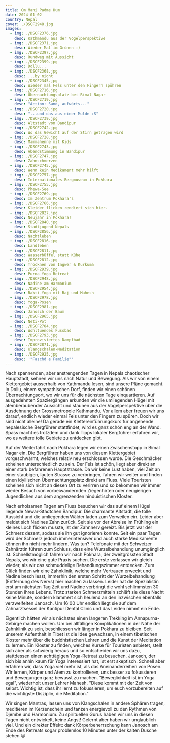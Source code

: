 ```yaml
---
title: Om Mani Padme Hum
date: 2024-01-02
country: Nepal
cover: ./DSCF2948.jpg
images:
  - img: ./DSCF2376.jpg
    desc: Kathmandu aus der Vogelperspektive
  - img: ./DSCF2371.jpg
    desc: Wieder Mal im Grünen :)
  - img: ./DSCF2397.jpg
    desc: Rundweg mit Aussicht
  - img: ./DSCF2399.jpg
    desc: Dollu...
  - img: ./DSCF2368.jpg
    desc: ...by night
  - img: ./DSCF2345.jpg
    desc: Wieder mal Fels unter den Fingern spühren
  - img: ./DSCF2716.jpg
    desc: Übernachtungsplatz bei Bimal Nagar
  - img: ./DSCF2719.jpg
    desc: "Action: Sand, aufwärts..."
  - img: ./DSCF2720.jpg
    desc: "...und das aus einer Mulde :S"
  - img: ./DSCF2739.jpg
    desc: Altstadt von Bandipur
  - img: ./DSCF2742.jpg
    desc: Wo das Gewicht auf der Stirn getragen wird
  - img: ./DSCF2728.jpg
    desc: Mammahenne mit Kids
  - img: ./DSCF2743.jpg
    desc: Abendstimmung in Bandipur
  - img: ./DSCF2747.jpg
    desc: Zahnschmerzen
  - img: ./DSCF2745.jpg
    desc: Wenn kein Medikament mehr hilft
  - img: ./DSCF2757.jpg
    desc: Internationales Bergmuseum in Pokhara
  - img: ./DSCF2755.jpg
    desc: Phewa-See
  - img: ./DSCF2769.jpg
    desc: Im Zentrum Pokhara's
  - img: ./DSCF2766.jpg
    desc: Kleider flicken rendiert sich hier.
  - img: ./DSCF2827.jpg
    desc: Neujahr in Pokhara!
  - img: ./DSCF2840.jpg
    desc: Stadtjugend Nepals
  - img: ./DSCF2856.jpg
    desc: Nachtleben
  - img: ./DSCF2816.jpg
    desc: Landleben
  - img: ./DSCF2811.jpg
    desc: Wasserbüffel statt Kühe
  - img: ./DSCF2812.jpg
    desc: Trocknen von Ingwer & Kurkuma
  - img: ./DSCF2939.jpg
    desc: Purna Yoga Retreat
  - img: ./DSCF2948.jpg
    desc: Nadine am Harmonium
  - img: ./DSCF2954.jpg
    desc: Bakti-Yoga mit Raj und Mahesh
  - img: ./DSCF2978.jpg
    desc: Yoga-Posen
  - img: ./DSCF2981.jpg
    desc: Janosch der Baum
  - img: ./DSCF2965.jpg
    desc: Neti-Pot
  - img: ./DSCF2784.jpg
    desc: Wohltuendes Fussbad
  - img: ./DSCF2793.jpg
    desc: Improvisiertes Dampfbad
  - img: ./DSCF2871.jpg
    desc: Klangschalen-Meditation
  - img: ./DSCF2925.jpg
    desc: '"Faschd e Familie"'
---
```

Nach spannenden, aber anstrengenden Tagen in Nepals chaotischer Hauptstadt, sehnen wir uns nach Natur und Bewegung. Als wir von einem Klettergebiet ausserhalb von Kathmandu lesen, sind unsere Pläne gemacht. In Dollu, einem sympathischen Dorf, finden wir einen schönen Übernachtungsort, wo wir uns für die nächsten Tage einquartieren. Auf ausgedehnten Spaziergängen erkunden wir die umliegenden Hügel mit atemberaubender Aussicht und staunen aus der Vogelperspektive über die Ausdehnung der Grossmetropole Kathmandu. Vor allem aber freuen wir uns darauf, endlich wieder einmal Fels unter den Fingern zu spüren. Doch wir sind nicht alleine! Da gerade ein Klettereinführungskurs für angehende nepalesische Bergführer stattfindet, wird es ganz schön eng an der Wand. Spass macht es trotzdem und dank Tipps lokaler Bergführer erfahren wir, wo es weitere tolle Gebiete zu entdecken gibt.

Auf der Weiterfahrt nach Pokhara legen wir einen Zwischenstopp in Bimal Nagar ein. Die Bergführer haben uns von diesem Klettergebiet vorgeschwärmt, welches relativ neu erschlossen wurde. Die Geschmäcker scheinen unterschiedlich zu sein. Der Fels ist schön, liegt aber direkt an einer stark befahrenen Hauptstrasse. Da wir keine Lust haben, viel Zeit an einer staubigen, lauten Strasse zu verbringen, fahren wir weiter und finden einen idyllischen Übernachtungsplatz direkt am Fluss. Viele Touristen scheinen sich nicht an diesen Ort zu verirren und so bekommen wir immer wieder Besuch von vorbeiwandernden Ziegenhirten oder neugierigen Jugendlichen aus dem angrenzenden hinduistischen Kloster.

Nach erholsamen Tagen am Fluss besuchen wir das auf einem Hügel liegende Newar-Städtchen Bandipur. Die charmante Altstadt, die tolle Aussicht und die umliegenden Wälder laden zum Verweilen ein. Leider aber meldet sich Nadines Zahn zurück. Seit sie vor der Abreise im Frühling ein kleines Loch flicken musste, ist der Zahnnerv gereizt. Bis jetzt war der Schmerz dezent, sodass sie ihn gut ignorieren konnte. Seit ein paar Tagen wird der Schmerz jedoch immerintensiver und auch starke Medikamente können ihn nicht mehr lindern. Was tun? Telefonate mit der Schweizer Zahnärztin führen zum Schluss, dass eine Wurzelbehandlung unumgänglich ist. Schnellstmöglich fahren wir nach Pokhara, der zweitgrössten Stadt Nepals, wo wir eine gute Praxis suchen. Die erste verlassen wir gleich wieder, als wir das schmuddelige Behandlungszimmer entdecken. Zum Glück finden wir eine Zahnklinik, welche mehr Vertrauen erweckt und Nadine beschliesst, immerhin den ersten Schritt der Wurzelbehandlung (Entfernung des Nervs) hier machen zu lassen. Leider hat die Spezialistin erst am nächsten Tag Zeit und Nadine verbringt die wohl schlimmsten 30 Stunden ihres Lebens. Trotz starken Schmerzmitteln schläft sie diese Nacht keine Minute, sondern klammert sich heulend an den inzwischen ebenfalls verzweifelten Janosch. Um 16:00 Uhr endlich liegt sie auf dem Zahnarztsessel der Kantipur Dental Clinic und das Leiden nimmt ein Ende.

Eigentlich hätten wir als nächstes einen längeren Trekking im Annapurna-Gebirge machen wollen. Um bei allfälligen Komplikationen in der Nähe der Zahnklinik zu sein, beschliessen wir länger in Pokhara zu bleiben. Seit unserem Aufenthalt in Tibet ist die Idee gewachsen, in einem tibetischen Kloster mehr über die buddhistischen Lehren und die Kunst der Meditation zu lernen. Ein Kloster zu finden, welches Kurse für Touristen anbietet, stellt sich aber als schwierig heraus und so entscheiden wir uns dazu, stattdessen einen achttägigen Yoga-Retreat zu besuchen. Janosch, der sich bis anhin kaum für Yoga interessiert hat, ist erst skeptisch. Schnell aber erfahren wir, dass Yoga viel mehr ist, als das Aneinanderreihen von Posen. Wir lernen, Körper und Atem zu kontrollieren, uns besser zu fokussieren und Bewegungen ganz bewusst zu machen. "Beweglichkeit ist im Yoga egal", wiederholt unser Lehrer Mahesh, "Diese kommt mit der Zeit von selbst. Wichtig ist, dass ihr lernt zu fokussieren, um euch vorzubereiten auf die wichtigste Disziplin, die Meditation."

Wir singen Mantras, lassen uns von Klangschalen in andere Sphären tragen, meditieren im Kerzenschein und tanzen energievoll zu den Rythmen von Djembe und Harmonium. Zu spirituellen Gurus haben wir uns in diesen Tagen nicht entwickelt, keine Angst! Gelernt aber haben wir unglaublich viel. Und ein direkter Effekt: dank Körperbeherrschung kann Janosch am Ende des Retreats sogar problemlos 10 Minuten unter der kalten Dusche stehen 😉
